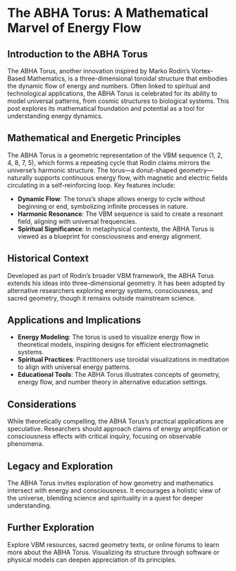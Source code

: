 # The ABHA Torus: A Mathematical Marvel of Energy Flow

## Introduction to the ABHA Torus

The ABHA Torus, another innovation inspired by Marko Rodin’s Vortex-Based Mathematics, is a three-dimensional toroidal structure that embodies the dynamic flow of energy and numbers. Often linked to spiritual and technological applications, the ABHA Torus is celebrated for its ability to model universal patterns, from cosmic structures to biological systems. This post explores its mathematical foundation and potential as a tool for understanding energy dynamics.

## Mathematical and Energetic Principles

The ABHA Torus is a geometric representation of the VBM sequence (1, 2, 4, 8, 7, 5), which forms a repeating cycle that Rodin claims mirrors the universe’s harmonic structure. The torus—a donut-shaped geometry—naturally supports continuous energy flow, with magnetic and electric fields circulating in a self-reinforcing loop. Key features include:

- **Dynamic Flow**: The torus’s shape allows energy to cycle without beginning or end, symbolizing infinite processes in nature.
- **Harmonic Resonance**: The VBM sequence is said to create a resonant field, aligning with universal frequencies.
- **Spiritual Significance**: In metaphysical contexts, the ABHA Torus is viewed as a blueprint for consciousness and energy alignment.

## Historical Context

Developed as part of Rodin’s broader VBM framework, the ABHA Torus extends his ideas into three-dimensional geometry. It has been adopted by alternative researchers exploring energy systems, consciousness, and sacred geometry, though it remains outside mainstream science.

## Applications and Implications

- **Energy Modeling**: The torus is used to visualize energy flow in theoretical models, inspiring designs for efficient electromagnetic systems.
- **Spiritual Practices**: Practitioners use toroidal visualizations in meditation to align with universal energy patterns.
- **Educational Tools**: The ABHA Torus illustrates concepts of geometry, energy flow, and number theory in alternative education settings.

## Considerations

While theoretically compelling, the ABHA Torus’s practical applications are speculative. Researchers should approach claims of energy amplification or consciousness effects with critical inquiry, focusing on observable phenomena.

## Legacy and Exploration

The ABHA Torus invites exploration of how geometry and mathematics intersect with energy and consciousness. It encourages a holistic view of the universe, blending science and spirituality in a quest for deeper understanding.

## Further Exploration

Explore VBM resources, sacred geometry texts, or online forums to learn more about the ABHA Torus. Visualizing its structure through software or physical models can deepen appreciation of its principles.
